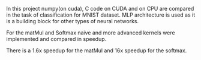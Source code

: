 In this project numpy(on cuda), C code on CUDA and on CPU are compared in the task of classification for MNIST dataset. MLP architecture is used as it is a building block for other types of neural networks.

For the matMul and Softmax naive and more advanced kernels were implemented and compared in speedup.

There is a 1.6x speedup for the matMul and 16x speedup for the softmax.
